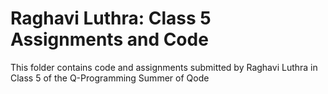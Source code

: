 # Raghavi Luthra: Class 5 Assignments and Code
This folder contains code and assignments submitted by Raghavi Luthra in Class 5 of the Q-Programming Summer of Qode
